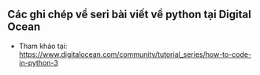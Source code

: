 ## Các ghi chép về seri bài viết về python tại Digital Ocean
- Tham khảo tại: https://www.digitalocean.com/community/tutorial_series/how-to-code-in-python-3
